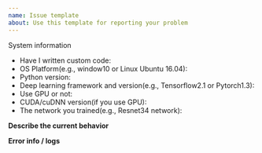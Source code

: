 ```yaml
---
name: Issue template  
about: Use this template for reporting your problem
---
```


System information
* Have I written custom code:
* OS Platform(e.g., window10 or Linux Ubuntu 16.04):
* Python version:
* Deep learning framework and version(e.g., Tensorflow2.1 or Pytorch1.3):
* Use GPU or not:
* CUDA/cuDNN version(if you use GPU):
* The network you trained(e.g., Resnet34 network):

**Describe the current behavior**

**Error info / logs**